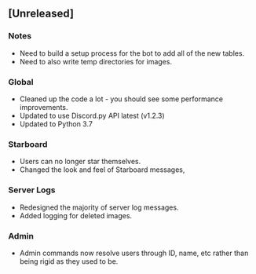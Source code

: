 
## [Unreleased]
### Notes
- Need to build a setup process for the bot to add all of the new tables.
- Need to also write temp directories for images.

### Global
- Cleaned up the code a lot - you should see some performance improvements.
- Updated to use Discord.py API latest (v1.2.3)
- Updated to Python 3.7

### Starboard
- Users can no longer star themselves.
- Changed the look and feel of Starboard messages,

### Server Logs
- Redesigned the majority of server log messages.
- Added logging for deleted images.

### Admin
- Admin commands now resolve users through ID, name, etc rather than being rigid as they used to be.